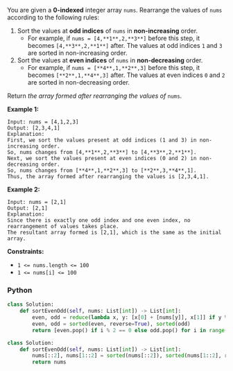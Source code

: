 You are given a  **0-indexed**  integer array  `nums`. Rearrange the values of  `nums`  according to the following rules:

1.  Sort the values at  **odd indices**  of  `nums`  in  **non-increasing**  order.
    -   For example, if  `nums = [4,**1**,2,**3**]`  before this step, it becomes  `[4,**3**,2,**1**]`  after. The values at odd indices  `1`  and  `3`  are sorted in non-increasing order.
2.  Sort the values at  **even indices**  of  `nums`  in  **non-decreasing**  order.
    -   For example, if  `nums = [**4**,1,**2**,3]`  before this step, it becomes  `[**2**,1,**4**,3]`  after. The values at even indices  `0`  and  `2`  are sorted in non-decreasing order.

Return  _the array formed after rearranging the values of_  `nums`.

**Example 1:**
```
Input: nums = [4,1,2,3]
Output: [2,3,4,1]
Explanation: 
First, we sort the values present at odd indices (1 and 3) in non-increasing order.
So, nums changes from [4,**1**,2,**3**] to [4,**3**,2,**1**].
Next, we sort the values present at even indices (0 and 2) in non-decreasing order.
So, nums changes from [**4**,1,**2**,3] to [**2**,3,**4**,1].
Thus, the array formed after rearranging the values is [2,3,4,1].
```

**Example 2:**
```
Input: nums = [2,1]
Output: [2,1]
Explanation: 
Since there is exactly one odd index and one even index, no rearrangement of values takes place.
The resultant array formed is [2,1], which is the same as the initial array. 
```
**Constraints:**

- `1 <= nums.length <= 100`
- `1 <= nums[i] <= 100`


### Python
```python
class Solution:
    def sortEvenOdd(self, nums: List[int]) -> List[int]:
        even, odd = reduce(lambda x, y: [x[0] + [nums[y]], x[1]] if y % 2 == 0 else [x[0], x[1] + [nums[y]]], range(len(nums)), [[], []])
        even, odd = sorted(even, reverse=True), sorted(odd)
        return [even.pop() if i % 2 == 0 else odd.pop() for i in range(len(nums))]
```

```python
class Solution:
    def sortEvenOdd(self, nums: List[int]) -> List[int]:
        nums[::2], nums[1::2] = sorted(nums[::2]), sorted(nums[1::2], reverse=True)
        return nums
```